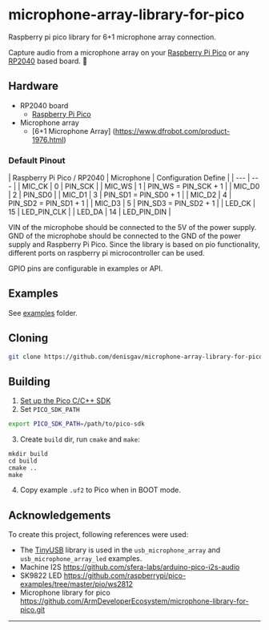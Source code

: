 # microphone-array-library-for-pico

Raspberry pi pico library for 6+1 microphone array connection.

Capture audio from a microphone array on your [Raspberry Pi Pico](https://www.raspberrypi.org/products/raspberry-pi-pico/) or any [RP2040](https://www.raspberrypi.org/products/rp2040/) based board. 🎤


## Hardware

 * RP2040 board
   * [Raspberry Pi Pico](https://www.raspberrypi.org/products/raspberry-pi-pico/)
 * Microphone array
   * [6+1 Microphone Array] (https://www.dfrobot.com/product-1976.html)

### Default Pinout

| Raspberry Pi Pico / RP2040 | Microphone | Configuration Define |
| --- | --- |
| MIC_CK | 0 | PIN_SCK |
| MIC_WS | 1 | PIN_WS = PIN_SCK + 1 |
| MIC_D0 | 2 | PIN_SD0 |
| MIC_D1 | 3 | PIN_SD1 =  PIN_SD0 + 1 |
| MIC_D2 | 4 | PIN_SD2 =  PIN_SD1 + 1 |
| MIC_D3 | 5 | PIN_SD3 =  PIN_SD2 + 1 |
| LED_CK | 15 | LED_PIN_CLK |
| LED_DA | 14 | LED_PIN_DIN |

VIN of the microphobe should be connected to the 5V of the power supply.
GND of the microphobe should be connected to the GND of the power supply and Raspberry Pi Pico.
Since the library is based on pio functionality, different ports on raspberry pi microcontroller can be used.

GPIO pins are configurable in examples or API.

## Examples

See [examples](examples/) folder.

## Cloning

```sh
git clone https://github.com/denisgav/microphone-array-library-for-pico.git
```

## Building

1. [Set up the Pico C/C++ SDK](https://datasheets.raspberrypi.org/pico/getting-started-with-pico.pdf)
2. Set `PICO_SDK_PATH`
```sh
export PICO_SDK_PATH=/path/to/pico-sdk
```
3. Create `build` dir, run `cmake` and `make`:
```
mkdir build
cd build
cmake .. 
make
```
4. Copy example `.uf2` to Pico when in BOOT mode.

## Acknowledgements

To create this project, following references were used:
 * The [TinyUSB](https://github.com/hathach/tinyusb) library is used in the `usb_microphone_array` and `usb_microphone_array_led` examples.
 * Machine I2S  https://github.com/sfera-labs/arduino-pico-i2s-audio
 * SK9822 LED https://github.com/raspberrypi/pico-examples/tree/master/pio/ws2812
 * Microphone library for pico https://github.com/ArmDeveloperEcosystem/microphone-library-for-pico.git 
---
